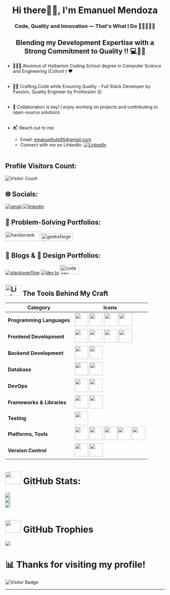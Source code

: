 

<h1 align="center">Hi there👋🏻, I'm Emanuel Mendoza</h1>
<h3 align="center">Code, Quality and Innovation — That's What I Do 👩🏻‍💻💡🚀 </h3>
<h2 align="center">Blending my Development Expertise with a Strong Commitment to Quality !! 💻🔧✅ </h2>


- 👩🏻‍🎓  Alumnus of Holberton Coding School degree in Computer Science and Engineering (Cohort ) ❤️<br><br>
- 💪🏻 Crafting Code while Ensuring Quality - Full Stack Developer by Passion, Quality Engineer by Profession 😌 <br><br>
- 🤝 Collaboration is key! I enjoy working on projects and contributing to open-source solutions<br><br>

- 📬 Reach out to me:<br>
  - Email: emanueltute95@gmail.com<br>
  - Connect with me on LinkedIn: [![LinkedIn](https://img.shields.io/badge/LinkedIn-%230077B5.svg?logo=linkedin&logoColor=white)](https://www.linkedin.com/feed/)<br><br>

## Profile Visitors Count: 
![Visitor Count](https://profile-counter.glitch.me/Emanuell95/count.svg)


## 🌐 Socials:
<a href="emanueltute95@gmail.com" target="_blank" style="display: inline-block;"><img src="https://img.shields.io/badge/Gmail-logo?style=for-the-badge&logo=gmail&logoColor=white&color=%23D14836" alt="gmail" /></a>
<a target="_blank" href="https://www.linkedin.com/feed/" style="display: inline-block;"><img src="https://img.shields.io/badge/linkedin-logo?style=for-the-badge&logo=linkedin&logoColor=white&color=%230a77b6" alt="linkedin" /></a>


## 🧠 Problem-Solving Portfolios:
<a target="_blank" href="https://www.hackerrank.com/profile/emanueltute95" style="display: inline-block;"><img src="https://user-images.githubusercontent.com/1194257/65596422-1cef2080-df97-11e9-9abb-a225204d1805.png" alt="hackerrank" width="110" height="30" /></a>
<a target="_blank" href="https://www.geeksforgeeks.org/user/emanuelga3y/" style="display: inline-block;"><img src="https://upload.wikimedia.org/wikipedia/commons/4/43/GeeksforGeeks.svg" alt="geeksforgeeks" width="100" height="25" /></a>


## 📝 Blogs & 🎨 Design Portfolios:
<a target="_blank" href="https://stackoverflow.com/users/" style="display: inline-block;"><img src="https://img.shields.io/badge/stackoverflow-logo?style=for-the-badge&logo=stackoverflow&logoColor=white&color=%23cc0000" alt="stackoverflow" /></a>
<a target="_blank" href="https://dev.to/" style="display: inline-block;"><img src="https://img.shields.io/badge/dev-to?style=for-the-badge&logo=dev-to&logoColor=white&color=black" alt="dev.to" /></a>
<a target="_blank" href="https://www.codepen.io/" style="display: inline-block;"><img src="https://assets.codepen.io/t-1/codepen-logo.svg" alt="codepen" width="60" height="30" /></a>

## <img src="https://media.tenor.com/KdkhCJ65m0sAAAAj/peach-goma-peach-and-goma.gif" width="50" height="35px" alt="Link Laptop Computer"> The Tools Behind My Craft

| **Category**               | **Icons**                                                                                             |
|----------------------------|------------------------------------------------------------------------------------------------------|
| **Programming Languages**   | <img src="https://skillicons.dev/icons?i=py" width="42" height="42"/> <img src="https://skillicons.dev/icons?i=c" width="42" height="42"/> <img src="https://skillicons.dev/icons?i=js" width="42" height="42"/> <img src="https://skillicons.dev/icons?i=ts" width="42" height="42"/>|
| **Frontend Development**    | <img src="https://skillicons.dev/icons?i=html" width="42" height="42"/> <img src="https://skillicons.dev/icons?i=css" width="42" height="42"/> <img src="https://skillicons.dev/icons?i=bootstrap" width="42" height="42"/>  <img src="https://skillicons.dev/icons?i=react" width="42" height="42"/>|
| **Backend Development**     | <img src="https://skillicons.dev/icons?i=nodejs" width="42" height="42"/> <img src="https://skillicons.dev/icons?i=expressjs" width="42" height="42"/> |
| **Database**                | <img src="https://skillicons.dev/icons?i=mongodb" width="42" height="42"/> <img src="https://skillicons.dev/icons?i=mysql" width="42" height="42"/> |
| **DevOps**                  | <img src="https://skillicons.dev/icons?i=googlecloud" width="42" height="42"/> <img src="https://skillicons.dev/icons?i=kubernetes" width="42" height="42"/> |
| **Frameworks & Libraries**  | <img src="https://skillicons.dev/icons?i=flask" width="42" height="42"/> <img src="https://upload.wikimedia.org/wikipedia/commons/9/96/Socket-io.svg" width="42" height="42"/> |
| **Testing**                 | <img src="https://upload.wikimedia.org/wikipedia/commons/b/ba/Pytest_logo.svg" width="42" height="42"/> |
| **Platforms, Tools**        |  <img src="https://skillicons.dev/icons?i=postman" width="42" height="42"/> <img src="https://skillicons.dev/icons?i=pycharm" width="42" height="42"/> <img src="https://skillicons.dev/icons?i=vscode" width="42" height="42"/><img src="https://skillicons.dev/icons?i=windows" width="42" height="42"/> <img src="https://skillicons.dev/icons?i=apple" width="42" height="42"/> |
| **Version Control**         | <img src="https://www.vectorlogo.zone/logos/git-scm/git-scm-icon.svg" width="42" height="42"/> <img src="https://github.com/rdimascio/icons/blob/master/icons/github.svg" width="42" height="42"/> |


# <img src='https://media1.giphy.com/media/ww9Z3l8wl4szKyRIro/giphy.gif?cid=6c09b9520fbeh3st3881aensbfaaw9cvqfnfblovomtx4q8g&ep=v1_gifs_search&rid=giphy.gif&ct=g' width="50" height="40px"> GitHub Stats:
![](https://github-readme-stats.vercel.app/api?username=Emanuell95&theme=radical&hide_border=false&include_all_commits=true&count_private=true)<br/>
![](https://github-readme-streak-stats.herokuapp.com/?user=Emanuell95&theme=radical&hide_border=false)<br/>
![](https://github-readme-stats.vercel.app/api/top-langs/?username=Emanuell95&theme=radical&hide_border=false&include_all_commits=true&count_private=true&layout=compact)

# <img src='https://i.gifer.com/6x6G.gif' width="50" height="40px"> GitHub Trophies  
![](https://github-profile-trophy.vercel.app/?username=Emanuell95&theme=radical&no-frame=false&no-bg=false&margin-w=4)





# 📊 Thanks for visiting my profile!  
![Visitor Badge](https://komarev.com/ghpvc/?username=Emanuell95&style=flat-square&color=brightgreen)


------

<br>
